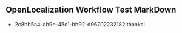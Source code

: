 ## OpenLocalization Workflow Test MarkDown
* 2c8bb5a4-ab9e-45c1-bb92-d96702232182 thanks!

<!--HONumber=Jul16_HO5-->


